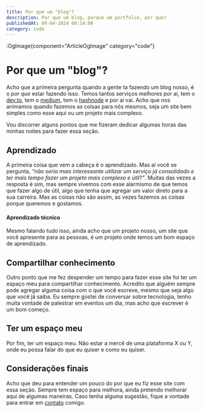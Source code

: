 ```yaml
---
title: Por que um "blog"?
description: Por que um blog, porque um portfolio, por que?
publishedAt: 09-04-2024 00:14:00
category: code
---
```


:OgImage{component="ArticleOgImage" category="code"}

# Por que um "blog"?

Acho que a primeira pergunta quando a gente ta fazendo um blog nosso, é o _por que_ estar fazendo isso.
Temos tantos serviços melhores por aí, tem o [dev.to](), tem o [medium](), tem o [hashnode]() e por aí vai.
Acho que nos animamos quando fazemos as coisas para nós mesmos, seja um site bem simples como esse aqui ou um projeto mais complexo.

Vou discorrer alguns pontos que me fizeram dedicar algumas horas das minhas noites para fazer essa seção.

## Aprendizado

A primeira coisa que vem a cabeça é o aprendizado. Mas aí você se pergunta, _"não seria mais interessante utilizar um serviço já consolidado e ter mais tempo fazer um projeto mais complexo e útil?"_.
Muitas das vezes a resposta é sim, mas sempre vivemos com esse alarmismo de que temos que fazer algo de útil, algo que tenha que agregar um valor direto para a sua carreira. Mas as coisas não são assim, as vezes fazemos as coisas porque queremos e gostamos.

#### Aprendizado técnico

Mesmo falando tudo isso, ainda acho que um projeto nosso, um site que você apresente para as pessoas, é um projeto onde temos um bom espaço de aprendizado.

## Compartilhar conhecimento

Outro ponto que me fez despender um tempo para fazer esse site foi ter um espaço meu para compartilhar conhecimento. Acredito que alguém sempre pode agregar alguma coisa com o que você escreve, mesmo que seja algo que você já saiba.
Eu sempre gostei de conversar sobre tecnologia, tenho muita vontade de palestrar em eventos um dia, mas acho que escrever é um bom começo.

## Ter um espaço meu

Por fim, ter um espaço meu. Não estar a mercê de uma plataforma X ou Y, onde eu possa falar do que eu quiser e como eu quiser.

## Considerações finais

Acho que deu para entender um pouco do por que eu fiz esse site com essa seção.
Sempre tem espaço para melhora, ainda pretendo melhorar aqui de algumas maneiras.
Caso tenha alguma sugestão, fique a vontade para entrar em [contato](/contact) comigo.

